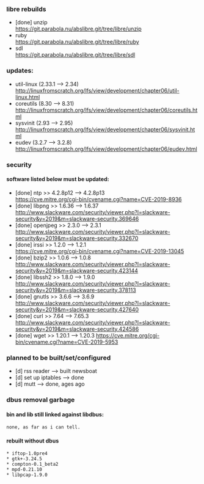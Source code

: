 ### libre rebuilds
* [done] unzip  
https://git.parabola.nu/abslibre.git/tree/libre/unzip
* ruby  
https://git.parabola.nu/abslibre.git/tree/libre/ruby
* sdl  
https://git.parabola.nu/abslibre.git/tree/libre/sdl

### updates:
* util-linux (2.33.1 --> 2.34)  
http://linuxfromscratch.org/lfs/view/development/chapter06/util-linux.html
* coreutils (8.30 --> 8.31)  
http://linuxfromscratch.org/lfs/view/development/chapter06/coreutils.html
* sysvinit (2.93 --> 2.95)  
http://linuxfromscratch.org/lfs/view/development/chapter06/sysvinit.html
* eudev (3.2.7 --> 3.2.8)  
http://linuxfromscratch.org/lfs/view/development/chapter06/eudev.html

### security
#### software listed below must be updated:
* [done] ntp >> 4.2.8p12 --> 4.2.8p13  
https://cve.mitre.org/cgi-bin/cvename.cgi?name=CVE-2019-8936
* [done] libpng >> 1.6.36 --> 1.6.37  
http://www.slackware.com/security/viewer.php?l=slackware-security&y=2019&m=slackware-security.369646
* [done] openjpeg >> 2.3.0 --> 2.3.1  
http://www.slackware.com/security/viewer.php?l=slackware-security&y=2019&m=slackware-security.332670
* [done] irssi >>  1.2.0 --> 1.2.1  
https://cve.mitre.org/cgi-bin/cvename.cgi?name=CVE-2019-13045
* [done] bzip2 >> 1.0.6 --> 1.0.8  
http://www.slackware.com/security/viewer.php?l=slackware-security&y=2019&m=slackware-security.423144
* [done] libssh2 >> 1.8.0 --> 1.9.0  
http://www.slackware.com/security/viewer.php?l=slackware-security&y=2019&m=slackware-security.378113
* [done] gnutls >> 3.6.6 --> 3.6.9  
http://www.slackware.com/security/viewer.php?l=slackware-security&y=2019&m=slackware-security.427640
* [done] curl >> 7.64 --> 7.65.3  
http://www.slackware.com/security/viewer.php?l=slackware-security&y=2019&m=slackware-security.424586
* [done] wget >> 1.20.1 --> 1.20.3
https://cve.mitre.org/cgi-bin/cvename.cgi?name=CVE-2019-5953

### planned to be built/set/configured
* [d] rss reader		--> built newsboat
* [d] set up iptables		--> done
* [d] mutt			--> done, ages ago

### dbus removal garbage
#### bin and lib still linked against libdbus:
```
none, as far as i can tell.
```
#### rebuilt without dbus
```
* iftop-1.0pre4
* gtk+-3.24.5
* compton-0.1_beta2
* mpd-0.21.10
* libpcap-1.9.0
```
